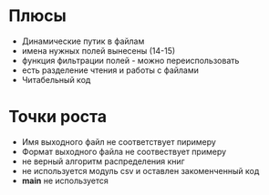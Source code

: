 # Плюсы
* Динамические путик в файлам
* имена нужных полей вынесены (14-15)
* функция фильтрации полей - можно переиспользовать
* есть разделение чтения и работы с файлами
* Читабельный код



# Точки роста
* Имя выходного файл не соответствует пиримеру
* Формат выходного файла не соотвествует примеру
* не верный алгоритм распределения книг
* не используется модуль csv и оставлен закоменченный код
* __main__ не используется